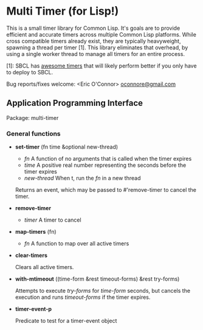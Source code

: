 
Multi Timer (for Lisp!)
=======================

This is a small timer library for Common Lisp. It's goals are to provide efficient and accurate timers across multiple Common Lisp platforms. While cross compatible timers already exist, they are typically heavyweight, spawning a thread per timer [1]. This library eliminates that overhead, by using a single worker thread to manage all timers for an entire process.

[1]: SBCL has [awesome timers](http://www.sbcl.org/manual/index.html#Timers) that will likely perform better if you only have to deploy to SBCL.

Bug reports/fixes welcome: <Eric O'Connor> oconnore@gmail.com

Application Programming Interface
---------------------------------

Package: multi-timer

### General functions

* **set-timer** (fn time &optional new-thread)

    * *fn* A function of no arguments that is called when the timer expires
    * *time* A positive real number representing the seconds before the timer expires
    * *new-thread* When t, run the *fn* in a new thread

    Returns an event, which may be passed to #'remove-timer to cancel the timer.

* **remove-timer**

    * *timer* A timer to cancel

* **map-timers** (fn)

    * *fn* A function to map over all active timers

* **clear-timers**

    Clears all active timers.

* **with-mtimeout** ((time-form &rest timeout-forms) &rest try-forms)

    Attempts to execute _try-forms_ for _time-form_ seconds, but cancels the execution and runs _timeout-forms_ if the timer expires.

* **timer-event-p**

    Predicate to test for a timer-event object